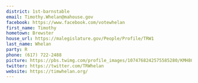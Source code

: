 ```yaml
---
district: 1st-barnstable
email: Timothy.Whelan@mahouse.gov
facebook: https://www.facebook.com/votewhelan
first_name: Timothy
hometown: Brewster
house_url: https://malegislature.gov/People/Profile/TRW1
last_name: Whelan
party: R
phone: (617) 722-2488
picture: https://pbs.twimg.com/profile_images/1074768242575585280/KMH8Gm8a_400x400.jpg
twitter: https://twitter.com/TRWhelan
website: https://timwhelan.org/
---
```

